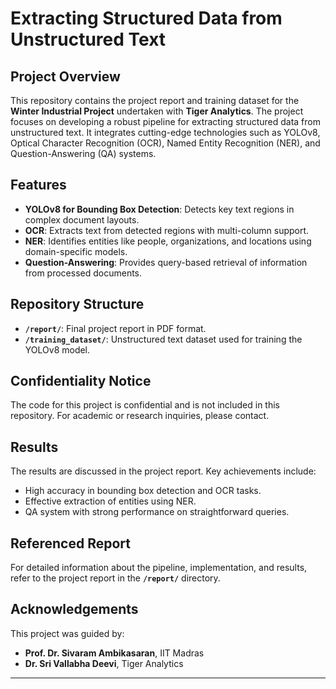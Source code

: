 # Extracting Structured Data from Unstructured Text

## Project Overview

This repository contains the project report and training dataset for the **Winter Industrial Project** undertaken with **Tiger Analytics**. The project focuses on developing a robust pipeline for extracting structured data from unstructured text. It integrates cutting-edge technologies such as YOLOv8, Optical Character Recognition (OCR), Named Entity Recognition (NER), and Question-Answering (QA) systems.

## Features
- **YOLOv8 for Bounding Box Detection**: Detects key text regions in complex document layouts.
- **OCR**: Extracts text from detected regions with multi-column support.
- **NER**: Identifies entities like people, organizations, and locations using domain-specific models.
- **Question-Answering**: Provides query-based retrieval of information from processed documents.

## Repository Structure
- **`/report/`**: Final project report in PDF format.
- **`/training_dataset/`**: Unstructured text dataset used for training the YOLOv8 model.

## Confidentiality Notice
The code for this project is confidential and is not included in this repository. For academic or research inquiries, please contact.

## Results
The results are discussed in the project report. Key achievements include:
- High accuracy in bounding box detection and OCR tasks.
- Effective extraction of entities using NER.
- QA system with strong performance on straightforward queries.

## Referenced Report
For detailed information about the pipeline, implementation, and results, refer to the project report in the **`/report/`** directory.

## Acknowledgements
This project was guided by:
- **Prof. Dr. Sivaram Ambikasaran**, IIT Madras
- **Dr. Sri Vallabha Deevi**, Tiger Analytics

---
